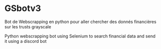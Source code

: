 # GSbotv3
Bot de Webscrapping en python pour aller chercher des donnés financières sur les trusts grayscale

Python webscrapping bot using Selenium to search financial data and send it using a discord bot
